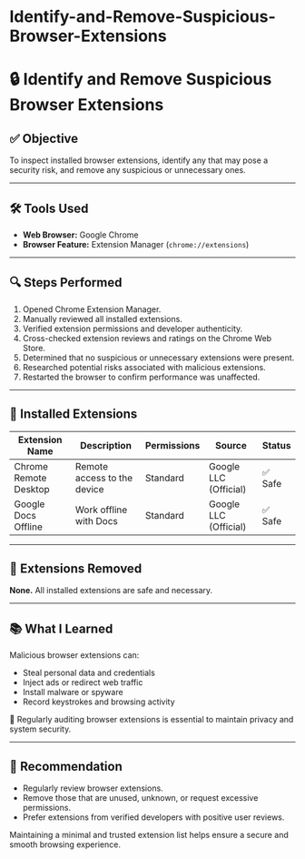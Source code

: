 # Identify-and-Remove-Suspicious-Browser-Extensions
# 🔒 Identify and Remove Suspicious Browser Extensions

## ✅ Objective
To inspect installed browser extensions, identify any that may pose a security risk, and remove any suspicious or unnecessary ones.

---

## 🛠 Tools Used
- **Web Browser:** Google Chrome  
- **Browser Feature:** Extension Manager (`chrome://extensions`)

---

## 🔍 Steps Performed
1. Opened Chrome Extension Manager.
2. Manually reviewed all installed extensions.
3. Verified extension permissions and developer authenticity.
4. Cross-checked extension reviews and ratings on the Chrome Web Store.
5. Determined that no suspicious or unnecessary extensions were present.
6. Researched potential risks associated with malicious extensions.
7. Restarted the browser to confirm performance was unaffected.

---

## 🔐 Installed Extensions

| Extension Name         | Description                      | Permissions | Source               | Status |
|------------------------|----------------------------------|-------------|-----------------------|--------|
| Chrome Remote Desktop  | Remote access to the device      | Standard    | Google LLC (Official) | ✅ Safe |
| Google Docs Offline    | Work offline with Docs           | Standard    | Google LLC (Official) | ✅ Safe |

---

## 🚫 Extensions Removed
**None.** All installed extensions are safe and necessary.

---

## 📚 What I Learned
Malicious browser extensions can:
- Steal personal data and credentials
- Inject ads or redirect web traffic
- Install malware or spyware
- Record keystrokes and browsing activity

🔁 Regularly auditing browser extensions is essential to maintain privacy and system security.

---

## 🧠 Recommendation
- Regularly review browser extensions.
- Remove those that are unused, unknown, or request excessive permissions.
- Prefer extensions from verified developers with positive user reviews.

Maintaining a minimal and trusted extension list helps ensure a secure and smooth browsing experience.
